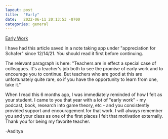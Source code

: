 ```yaml
---
layout: post
title:  "Early"
date:   2022-06-11 20:13:53 -0700
categories: general
---
```


[Early Work][early]

I have had this article saved in a note taking app under "appreciation for Schafer" since 12/14/21. You should read it first before continuing.

The relevant paragraph is here: "Teachers are in effect a special case of colleagues. It's a teacher's job both to see the promise of early work and to encourage you to continue. But teachers who are good at this are unfortunately quite rare, so if you have the opportunity to learn from one, take it."

When I read this 6 months ago, I was immediately reminded of how I felt as your student. I came to you that year with a lot of "early work" - my podcast, book, research into game theory, etc - and you consistently provided support and encouragement for that work. I will always remember you and your class as one of the first places I felt that motivation externally. Thank you for being my favorite teacher. 

-Aaditya



[early]: http://www.paulgraham.com/early.html
